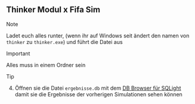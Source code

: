 ## Thinker Modul x Fifa Sim
>[!NOTE]
>Ladet euch alles runter,
>(wenn ihr auf Windows seit ändert den namen von `thinker` zu `thinker.exe`)
>und führt die Datei aus

>[!IMPORTANT]
>Alles muss in einem Ordner sein

>[!TIP]
>4. Öffnen sie die Datei `ergebnisse.db` mit dem [DB Browser für SQLight](https://sqlitebrowser.org/) damit sie die Ergebnisse der vorherigen Simulationen sehen können
